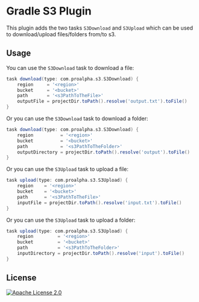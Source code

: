 # Gradle S3 Plugin

This plugin adds the two tasks `S3Download` and `S3Upload` which can be used to download/upload files/folders from/to s3.

## Usage

You can use the `S3Download` task to download a file:

```groovy
task download(type: com.proalpha.s3.S3Download) {
    region     = '<region>'
    bucket     = '<bucket>'
    path       = '<s3PathToTheFile>'
    outputFile = projectDir.toPath().resolve('output.txt').toFile()
}
```

Or you can use the `S3Download` task to download a folder:

```groovy
task download(type: com.proalpha.s3.S3Download) {
    region          = '<region>'
    bucket          = '<bucket>'
    path            = '<s3PathToTheFolder>'
    outputDirectory = projectDir.toPath().resolve('output').toFile()
}
```

Or you can use the `S3Upload` task to upload a file:

```groovy
task upload(type: com.proalpha.s3.S3Upload) {
    region    = '<region>'
    bucket    = '<bucket>'
    path      = '<s3PathToTheFile>'
    inputFile = projectDir.toPath().resolve('input.txt').toFile()
}
```

Or you can use the `S3Upload` task to upload a folder:

```groovy
task upload(type: com.proalpha.s3.S3Upload) {
    region         = '<region>'
    bucket         = '<bucket>'
    path           = '<s3PathToTheFolder>'
    inputDirectory = projectDir.toPath().resolve('input').toFile()
}
```

## License

[![Apache License 2.0](https://img.shields.io/badge/License-Apache_2.0-blue.svg)](LICENSE)
